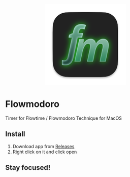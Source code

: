 <div align="center"><img src="Flowmodoro/Assets.xcassets/AppIcon.appiconset/icon256x256.png" alt="logo"/></div>

# Flowmodoro

Timer for Flowtime / Flowmodoro Technique for MacOS

## Install

1. Download app from <a href="https://github.com/MacioSzekTV/Flowmodoro/releases/">Releases</a>
2. Right click on it and click open

## Stay focused! 




